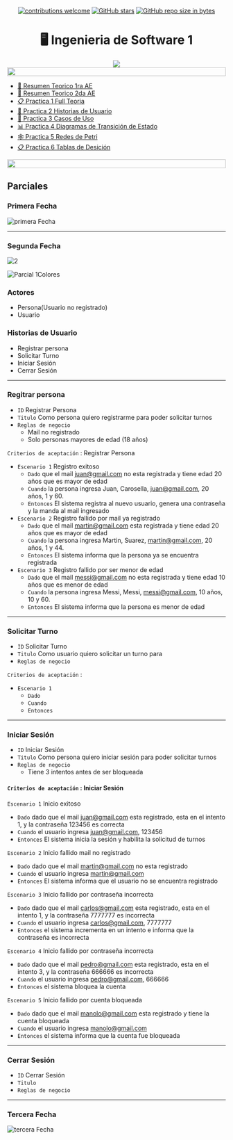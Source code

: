 <div align="center">

[![contributions welcome](https://img.shields.io/badge/contributions-welcome-brightgreen.svg?style=flat)](https://github.com/Nomadiix/IS1)
[![GitHub stars](https://img.shields.io/github/stars/Nomadiix/IS1)](https://github.com/FabianMartinez1234567/IS1/stargazers/)
[![GitHub repo size in bytes](https://img.shields.io/github/repo-size/Nomadiix/IS1)](https://github.com/Nomadiix/IS1)
</div>

<h1 align="center"> 🖥️ Ingenieria de Software 1</h1>
<div align="center">
<img src="https://media.giphy.com/media/3ohze1y2AJUOHiid8I/giphy.gif"/>
</div>

<img src= 'https://i.gifer.com/origin/8c/8cd3f1898255c045143e1da97fbabf10_w200.gif' height="20" width="100%">

- [📖 Resumen Teorico 1ra AE](/Documentos/Teoria/Teoria.md)
- [📖 Resumen Teorico 2da AE](/Documentos/Teoria/Teoria2.md)
- [📋 Practica 1 Full Teoria](/Documentos/Practica1.md)
- [👤 Practica 2 Historias de Usuario](/Documentos/Practica2.md)
- [👥 Practica 3 Casos de Uso](/Documentos/Practica3.md)
- [📊 Practica 4 Diagramas de Transición de Estado](/Documentos/Practica4.md)
- [🕸️ Practica 5 Redes de Petri](/Documentos/Practica5.md)
- [📋 Practica 6 Tablas de Desición](/Documentos/Practica6.md)

<img src= 'https://i.gifer.com/origin/8c/8cd3f1898255c045143e1da97fbabf10_w200.gif' height="20" width="100%">

## Parciales

### Primera Fecha
![primera Fecha](https://github.com/Fabian-Martinez-Rincon/Fabian-Martinez-Rincon/assets/55964635/6c0c0493-3d85-492f-89e6-c59e37372872)



---

### Segunda Fecha
  ![2](https://github.com/Fabian-Martinez-Rincon/Fabian-Martinez-Rincon/assets/55964635/a3c06772-cd17-4beb-8f19-b4d44f2df60a)


![Parcial 1Colores](https://github.com/Fabian-Martinez-Rincon/Fabian-Martinez-Rincon/assets/55964635/b61a35eb-39c5-448d-b06c-08434e5dfd08)


### Actores

- Persona(Usuario no registrado)
- Usuario

### Historias de Usuario
- Registrar persona
- Solicitar Turno
- Iniciar Sesión
- Cerrar Sesión

---

### Regitrar persona

- `ID` Registrar Persona
- `Titulo` Como persona quiero registrarme para poder solicitar turnos
- `Reglas de negocio`
  - Mail no registrado
  - Solo personas mayores de edad (18 años)

`Criterios de aceptación` : Registrar Persona
- `Escenario 1` Registro exitoso
  - `Dado` que el mail juan@gmail.com no esta registrada y tiene edad 20 años que es mayor de edad
  - `Cuando` la persona ingresa Juan, Carosella, juan@gmail.com, 20 años, 1 y 60.
  - `Entonces` El sistema registra al nuevo usuario, genera una contraseña y la manda al mail ingresado
- `Escenario 2` Registro fallido por mail ya registrado
  - `Dado` que el mail martin@gmail.com esta registrada y tiene edad 20 años que es mayor de edad
  - `Cuando` la persona ingresa Martin, Suarez, martin@gmail.com, 20 años, 1 y 44.
  - `Entonces` El sistema informa que la persona ya se encuentra registrada
- `Escenario 3` Registro fallido por ser menor de edad
  - `Dado` que el mail messi@gmail.com no esta registrada y tiene edad 10 años que es menor de edad
  - `Cuando` la persona ingresa Messi, Messi, messi@gmail.com, 10 años, 10 y 60.
  - `Entonces` El sistema informa que la persona es menor de edad

---

### Solicitar Turno

- `ID` Solicitar Turno
- `Titulo` Como usuario quiero solicitar un turno para 
- `Reglas de negocio`

`Criterios de aceptación` : 
- `Escenario 1` 
  - `Dado` 
  - `Cuando` 
  - `Entonces` 
---

### Iniciar Sesión
- `ID` Iniciar Sesión
- `Titulo` Como persona quiero iniciar sesión para poder solicitar turnos
- `Reglas de negocio`
  - Tiene 3 intentos antes de ser bloqueada

#### `Criterios de aceptación` : Iniciar Sesión

`Escenario 1` Inicio exitoso
- `Dado` dado que el mail juan@gmail.com esta registrado, esta en el intento 1, y la contraseña 123456 es correcta
- `Cuando` el usuario ingresa juan@gmail.com, 123456
- `Entonces` El sistema inicia la sesión y habilita la solicitud de turnos

`Escenario 2` Inicio fallido mail no registrado
- `Dado` dado que el mail martin@gmail.com no esta registrado
- `Cuando` el usuario ingresa martin@gmail.com
- `Entonces` El sistema informa que el usuario no se encuentra registrado

`Escenario 3` Inicio fallido por contraseña incorrecta
- `Dado` dado que el mail carlos@gmail.com esta registrado, esta en el intento 1, y la contraseña 7777777 es incorrecta
- `Cuando` el usuario ingresa carlos@gmail.com, 7777777
- `Entonces` el sistema incrementa en un intento e informa que la contraseña es incorrecta

`Escenario 4` Inicio fallido por contraseña incorrecta
- `Dado` dado que el mail pedro@gmail.com esta registrado, esta en el intento 3, y la contraseña 666666 es incorrecta
- `Cuando` el usuario ingresa pedro@gmail.com, 666666
- `Entonces` el sistema bloquea la cuenta

`Escenario 5` Inicio fallido por cuenta bloqueada
- `Dado` dado que el mail manolo@gmail.com esta registrado y tiene la cuenta bloqueada
- `Cuando` el usuario ingresa manolo@gmail.com
- `Entonces` el sistema informa que la cuenta fue bloqueada

---

### Cerrar Sesión
- `ID` Cerrar Sesión
- `Titulo`
- `Reglas de negocio`

---

### Tercera Fecha
![tercera Fecha](https://github.com/Fabian-Martinez-Rincon/Fabian-Martinez-Rincon/assets/55964635/13dd77c6-cece-4afc-bdc5-2d159e461742)

